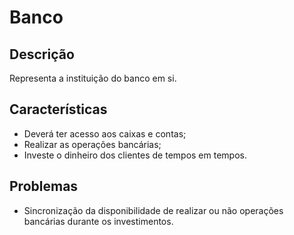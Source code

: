 # Banco

## Descrição

Representa a instituição do banco em si.

## Características

* Deverá ter acesso aos caixas e contas;
* Realizar as operações bancárias;
* Investe o dinheiro dos clientes de tempos em tempos.

## Problemas

* Sincronização da disponibilidade de realizar ou não operações bancárias durante os investimentos.